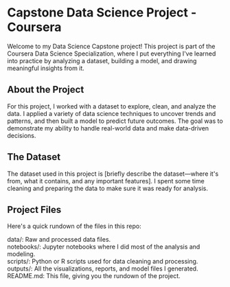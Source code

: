 # Capstone Data Science Project - Coursera

Welcome to my Data Science Capstone project! This project is part of the Coursera Data Science Specialization, where I put everything I've learned into practice by analyzing a dataset, building a model, and drawing meaningful insights from it.

## About the Project

For this project, I worked with a dataset to explore, clean, and analyze the data. I applied a variety of data science techniques to uncover trends and patterns, and then built a model to predict future outcomes. The goal was to demonstrate my ability to handle real-world data and make data-driven decisions.

## The Dataset

The dataset used in this project is [briefly describe the dataset—where it's from, what it contains, and any important features]. I spent some time cleaning and preparing the data to make sure it was ready for analysis.

## Project Files

Here's a quick rundown of the files in this repo:

data/: Raw and processed data files.  
notebooks/: Jupyter notebooks where I did most of the analysis and modeling.  
scripts/: Python or R scripts used for data cleaning and processing.  
outputs/: All the visualizations, reports, and model files I generated.  
README.md: This file, giving you the rundown of the project.  
